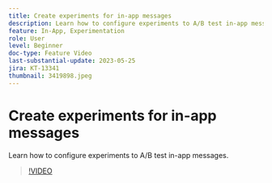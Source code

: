```yaml
---
title: Create experiments for in-app messages
description: Learn how to configure experiments to A/B test in-app messages.
feature: In-App, Experimentation
role: User
level: Beginner
doc-type: Feature Video
last-substantial-update: 2023-05-25
jira: KT-13341
thumbnail: 3419898.jpeg
---
```


# Create experiments for in-app messages

Learn how to configure experiments to A/B test in-app messages.

>[!VIDEO](https://video.tv.adobe.com/v/3419898/?learn=on)
